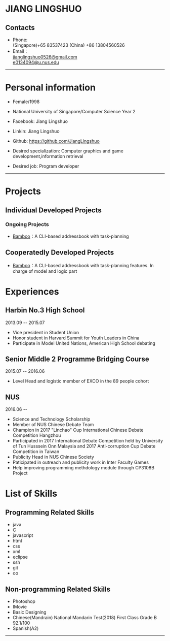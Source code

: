 JIANG LINGSHUO
==========
## Contacts

- Phone:   
(Singapore)+65 83537423
(China)    +86 13804560526
- Email：  
jianglingshuo0526@gmail.com  
e0134094@u.nus.edu

---

# Personal information

- Female/1998
- National University of Singapore/Computer Science Year 2
- Facebook: Jiang Lingshuo
- Linkin: Jiang Lingshuo
- Github: https://github.com/JiangLingshuo

 - Desired specialization: Computer graphics and game development,information retrieval
 - Desired job: Program developer

---

# Projects

## Individual Developed Projects  

### Ongoing Projects

 - [Bamboo](https://github.com/CS2103AUG2017-W09-B4/main)：A CLI-based addressbook with task-planning 

## Cooperatedly Developed Projects

 - [Bamboo](https://github.com/CS2103AUG2017-W09-B4/main)：A CLI-based addressbook with task-planning features.
 In charge of model and logic part
 
 
# Experiences

## Harbin No.3 High School

2013.09 -- 2015.07

- Vice president in Student Union
- Honor student in Harvard Summit for Youth Leaders in China
- Participate in Model United Nations, American High School debating

## Senior Middle 2 Programme Bridging Course

2015.07 -- 2016.06

- Level Head and logistic member of EXCO in the 89 people cohort

## NUS

2016.06 --

- Science and Technology Scholarship
- Member of NUS Chinese Debate Team
- Champion in 2017 "Linchao" Cup International Chinese Debate Competition Hangzhou
- Participated in 2017 International Debate Competition held by University of Tun Husssein Onn Malaysia and 2017 Anti-corruption Cup Debate Competition in Taiwan
- Publicity Head in NUS Chinese Society
- Paticipated in outreach and publicity work in Inter Faculty Games
- Help improving programming methdology module through CP3108B Project

# List of Skills

## Programming Related Skills
- java
- C
- javascript
- html
- css
- xml
- eclipse
- ssh
- git
- oo

## Non-programming Related Skills
- Photoshop
- IMovie
- Basic Designing
- Chinese(Mandrain) National Mandarin Test(2018) First Class Grade B 92.1/100
- Spanish(A2)



---


